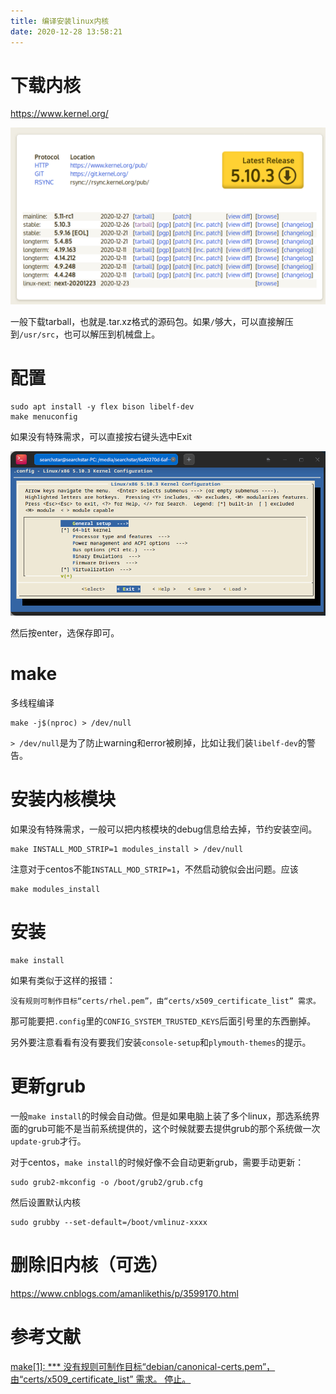 ```yaml
---
title: 编译安装linux内核
date: 2020-12-28 13:58:21
---
```


# 下载内核
<https://www.kernel.org/>

![在这里插入图片描述](编译安装linux内核/20201228134406637.png)

一般下载tarball，也就是.tar.xz格式的源码包。如果`/`够大，可以直接解压到`/usr/src`，也可以解压到机械盘上。

# 配置
```shell
sudo apt install -y flex bison libelf-dev
make menuconfig
```
如果没有特殊需求，可以直接按右键头选中Exit

![在这里插入图片描述](编译安装linux内核/20201228134609864.png)

然后按enter，选保存即可。

# make
多线程编译

```shell
make -j$(nproc) > /dev/null
```

`> /dev/null`是为了防止warning和error被刷掉，比如让我们装`libelf-dev`的警告。

# 安装内核模块
如果没有特殊需求，一般可以把内核模块的debug信息给去掉，节约安装空间。
```shell
make INSTALL_MOD_STRIP=1 modules_install > /dev/null
```

注意对于centos不能`INSTALL_MOD_STRIP=1`，不然启动貌似会出问题。应该

```shell
make modules_install
```

# 安装
```shell
make install
```

如果有类似于这样的报错：

```
没有规则可制作目标“certs/rhel.pem”，由“certs/x509_certificate_list” 需求。
```

那可能要把`.config`里的`CONFIG_SYSTEM_TRUSTED_KEYS`后面引号里的东西删掉。

另外要注意看看有没有要我们安装`console-setup`和`plymouth-themes`的提示。


# 更新grub
一般`make install`的时候会自动做。但是如果电脑上装了多个linux，那选系统界面的grub可能不是当前系统提供的，这个时候就要去提供grub的那个系统做一次`update-grub`才行。

对于centos，`make install`的时候好像不会自动更新grub，需要手动更新：

```shell
sudo grub2-mkconfig -o /boot/grub2/grub.cfg
```

然后设置默认内核

```shell
sudo grubby --set-default=/boot/vmlinuz-xxxx
```

# 删除旧内核（可选）

<https://www.cnblogs.com/amanlikethis/p/3599170.html>

# 参考文献

[make[1]: *** 没有规则可制作目标“debian/canonical-certs.pem”，由“certs/x509_certificate_list” 需求。 停止。](https://blog.csdn.net/Chenciyuan_nj/article/details/115099040)
